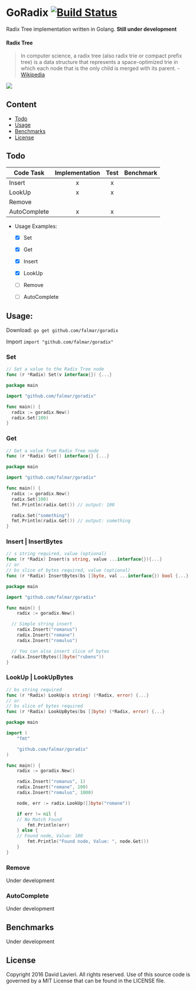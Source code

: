 # GoRadix [![Build Status](https://travis-ci.org/falmar/goradix.svg?branch=master)](https://travis-ci.org/falmar/goradix)

Radix Tree implementation written in Golang. **Still under development**


#### Radix Tree
> In computer science, a radix tree (also radix trie or compact prefix tree) is a data structure that represents a space-optimized trie in which each node that is the only child is merged with its parent. - [Wikipedia](https://en.wikipedia.org/wiki/Radix_tree)

![](https://upload.wikimedia.org/wikipedia/commons/thumb/a/ae/Patricia_trie.svg/400px-Patricia_trie.svg.png)

## Content
 - [Todo](#todo)
 - [Usage](#usage)
 - [Benchmarks](#benchmarks)
 - [License](#license)

## Todo


| Code Task | Implementation | Test | Benchmark
|---|:---:|:---:|:---:|
| Insert | x | x |  |
| LookUp | x | x |  |
| Remove |  |  |  |
| AutoComplete | x | x |  |

- Usage Examples:
    * [x] Set
    * [x] Get
    * [x] Insert
    * [x] LookUp
    * [ ] Remove
    * [ ] AutoComplete


## Usage:

Download: `go get github.com/falmar/goradix`

Import `import "github.com/falmar/goradix"`

### Set
```go
// Set a value to the Radix Tree node
func (r *Radix) Set(v interface{}) {...}
```
```go
package main

import "github.com/falmar/goradix"

func main() {
  radix := goradix.New()
  radix.Set(100)
}
```
### Get
```go
// Get a value from Radix Tree node
func (r *Radix) Get() interface{} {...}
```
```go
package main

import "github.com/falmar/goradix"

func main() {
  radix := goradix.New()
  radix.Set(100)
  fmt.Println(radix.Get()) // output: 100

  radix.Set("something")
  fmt.Println(radix.Get()) // output: something
}
```

### Insert | InsertBytes

```go
// s string required, value (optional)
func (r *Radix) Insert(s string, value ...interface{}){...}
// or
// bs slice of bytes required, value (optional)
func (r *Radix) InsertBytes(bs []byte, val ...interface{}) bool {...}
```
```go
package main

import "github.com/falmar/goradix"

func main() {
	radix := goradix.New()

  // Simple string insert
	radix.Insert("romanus")
	radix.Insert("romane")
	radix.Insert("romulus")

  // You can also insert slice of bytes
  radix.InsertBytes([]byte("rubens"))
}
```

### LookUp | LookUpBytes

```go
// bs string required
func (r *Radix) LookUp(s string) (*Radix, error) {...}
// or
// bs slice of bytes required
func (r *Radix) LookUpBytes(bs []byte) (*Radix, error) {...}
```
```go
package main

import (
	"fmt"

	"github.com/falmar/goradix"
)

func main() {
	radix := goradix.New()

	radix.Insert("romanus", 1)
	radix.Insert("romane", 100)
	radix.Insert("romulus", 1000)

	node, err := radix.LookUp([]byte("romane"))

	if err != nil {
    // No Match Found
		fmt.Println(err)
	} else {
    // Found node, Value: 100
		fmt.Println("Found node, Value: ", node.Get())
	}
}
```

### Remove
Under development

### AutoComplete
Under development

## Benchmarks
Under development

## License

Copyright 2016 David Lavieri. All rights reserved.
Use of this source code is governed by a MIT License that can be found in the LICENSE file.
